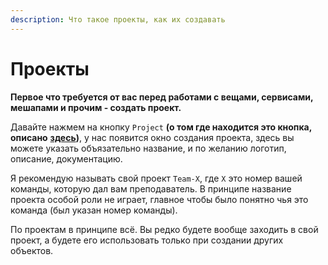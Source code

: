 ```yaml
---
description: Что такое проекты, как их создавать
---
```


# Проекты

**Первое что требуется от вас перед работами с вещами, сервисами, мешапами и прочим - создать проект.**

Давайте нажмем на кнопку `Project` **(о том где находится это кнопка, описано** [**здесь**](sozdanie-obektov.md)**)**, у нас появится окно создания проекта, здесь вы можете указать объязательно название, и по желанию логотип, описание, документацию.

Я рекомендую называть свой проект `Team-X`, где `X` это номер вашей команды, которую дал вам преподаватель. В принципе название проекта особой роли не играет, главное чтобы было понятно чья это команда (был указан номер команды).

По проектам в принципе всё. Вы редко будете вообще заходить в свой проект, а будете его использовать только при создании других объектов.
